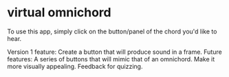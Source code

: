 # virtual omnichord
To use this app, simply click on the button/panel of the chord you'd like to hear. 


Version 1 feature: Create a button that will produce sound in a frame. 
Future features: 
A series of buttons that will mimic that of an omnichord. 
Make it more visually appealing.
Feedback for quizzing. 
